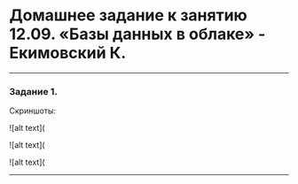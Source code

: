 # Домашнее задание к занятию 12.09. «Базы данных в облаке» - Екимовский К.

---

### Задание 1.

Скриншоты:

![alt text](

![alt text](

![alt text](

---
